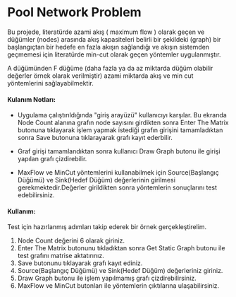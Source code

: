 # Pool Network Problem

Bu projede, literatürde azami akış ( maximum flow ) olarak geçen ve düğümler (nodes) arasında akış kapasiteleri belirli bir şekildeki (graph) bir başlangıçtan bir hedefe en fazla akışın sağlandığı ve akışın sistemden ​geçmemesi için literatürde min-cut olarak geçen yöntemler uygulanmıştır.

A düğümünden F düğüme (daha fazla ya da az miktarda düğüm olabilir değerler örnek olarak verilmiştir) azami miktarda akış ve min cut yöntemlerini sağlayabilmektir.

#### Kulanım Notları:

* Uygulama çalıştırıldığında "giriş arayüzü" kullanıcıyı karşılar. Bu ekranda Node Count alanına grafın node sayısını girdikten sonra Enter The Matrix butonuna tıklayarak işlem yapmak istediği grafın girişini tamamladıktan sonra Save butonuna tıklarayarak grafı kayıt ederbilir.

* Graf girişi tamamlandıktan sonra kullanıcı Draw Graph butonu ile girişi yapılan grafı çizdirebilir.

* MaxFlow ve MinCut yöntemlerini kullanabilmek için Source(Başlangıç Düğümü) ve Sink(Hedef Düğüm) değerlerinin girilmesi gerekmektedir.Değerler girildikten sonra yöntemlerin sonuçlarını test edebilirsiniz.

#### Kullanım:

Test için hazırlanmış adımları takip ederek bir örnek gerçekleştirelim.

1. Node Count değerini 6 olarak giriniz.
2. Enter The Matrix butonunu tıkladıktan sonra Get Static Graph butonu ile test grafını matrise aktatırınız.
3. Save butonunu tıklayarak grafı kayıt ediniz.
4. Source(Başlangıç Düğümü) ve Sink(Hedef Düğüm) değerleriniz giriniz.
5. Draw Graph butonu ile işlem yapılmamış grafı çizdirebilirsiniz.
6. MaxFlow ve MinCut butonları ile yöntemlerin çıktılarına ulaşabilirsiniz.

